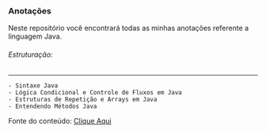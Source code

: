 ### Anotações
Neste repositório você encontrará todas as minhas anotações referente a linguagem Java.
⠀⠀⠀⠀⠀⠀⠀⠀⠀
⠀⠀⠀⠀⠀⠀⠀⠀⠀
###### Estruturação:
---
	- Sintaxe Java
	- Lógica Condicional e Controle de Fluxos em Java
	- Estruturas de Repetição e Arrays em Java
	- Entendendo Métodos Java


Fonte do conteúdo: [Clique Aqui](https://glysns.gitbook.io/java-basico/)